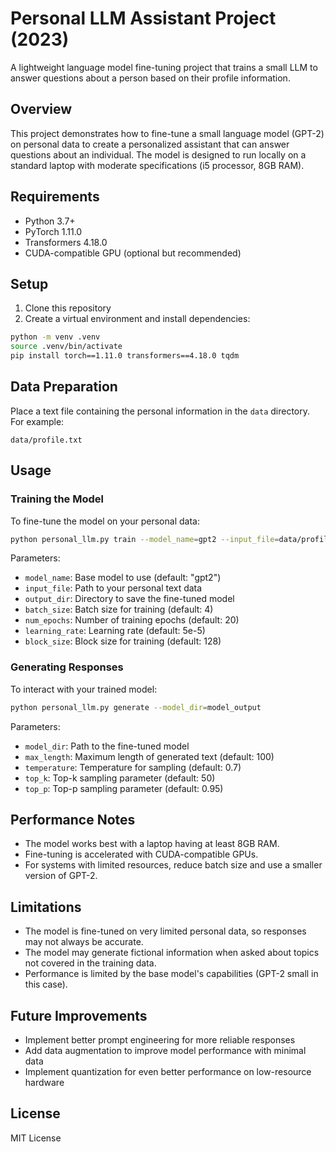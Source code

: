 # Personal LLM Assistant Project (2023)

A lightweight language model fine-tuning project that trains a small LLM to answer questions about a person based on their profile information.

## Overview

This project demonstrates how to fine-tune a small language model (GPT-2) on personal data to create a personalized assistant that can answer questions about an individual. The model is designed to run locally on a standard laptop with moderate specifications (i5 processor, 8GB RAM).

## Requirements

- Python 3.7+
- PyTorch 1.11.0
- Transformers 4.18.0
- CUDA-compatible GPU (optional but recommended)

## Setup

1. Clone this repository
2. Create a virtual environment and install dependencies:
```bash
python -m venv .venv
source .venv/bin/activate
pip install torch==1.11.0 transformers==4.18.0 tqdm
```

## Data Preparation

Place a text file containing the personal information in the `data` directory. For example:
```
data/profile.txt
```

## Usage

### Training the Model

To fine-tune the model on your personal data:

```bash
python personal_llm.py train --model_name=gpt2 --input_file=data/profile.txt --output_dir=model_output --num_epochs=20
```

Parameters:
- `model_name`: Base model to use (default: "gpt2")
- `input_file`: Path to your personal text data
- `output_dir`: Directory to save the fine-tuned model
- `batch_size`: Batch size for training (default: 4)
- `num_epochs`: Number of training epochs (default: 20)
- `learning_rate`: Learning rate (default: 5e-5)
- `block_size`: Block size for training (default: 128)

### Generating Responses

To interact with your trained model:

```bash
python personal_llm.py generate --model_dir=model_output
```

Parameters:
- `model_dir`: Path to the fine-tuned model
- `max_length`: Maximum length of generated text (default: 100)
- `temperature`: Temperature for sampling (default: 0.7)
- `top_k`: Top-k sampling parameter (default: 50)
- `top_p`: Top-p sampling parameter (default: 0.95)

## Performance Notes

- The model works best with a laptop having at least 8GB RAM.
- Fine-tuning is accelerated with CUDA-compatible GPUs.
- For systems with limited resources, reduce batch size and use a smaller version of GPT-2.

## Limitations

- The model is fine-tuned on very limited personal data, so responses may not always be accurate.
- The model may generate fictional information when asked about topics not covered in the training data.
- Performance is limited by the base model's capabilities (GPT-2 small in this case).

## Future Improvements

- Implement better prompt engineering for more reliable responses
- Add data augmentation to improve model performance with minimal data
- Implement quantization for even better performance on low-resource hardware

## License

MIT License